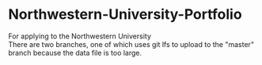 # Northwestern-University-Portfolio
For applying to the Northwestern University  
There are two branches, one of which uses git lfs to upload to the "master" branch because the data file is too large.
